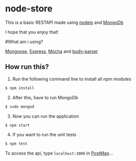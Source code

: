 # node-store
This is a basic RESTAPI made using [nodejs](https://nodejs.org/en/) and [MongoDb](https://www.mongodb.com/)

I hope that you enjoy that!

#What am i using?

[Mongoose](http://mongoosejs.com/), [Express](https://expressjs.com/), [Mocha](https://mochajs.org/) and [body-parser](https://github.com/expressjs/body-parser)


## How run this?

1. Run the following command line to install all npm modules

  ```sh
  $ npm install
  ```
2. After this, have to run MongoDb

  ```sh
  $ sudo mongod
  ```
3. Now you can run the application

  ```sh
  $ npm start
  ```
4. If you want to run the unit tests

  ```sh
  $ npm test
  ```


To access the api, type `localhost:3000` in [PostMan](https://www.getpostman.com/)...
